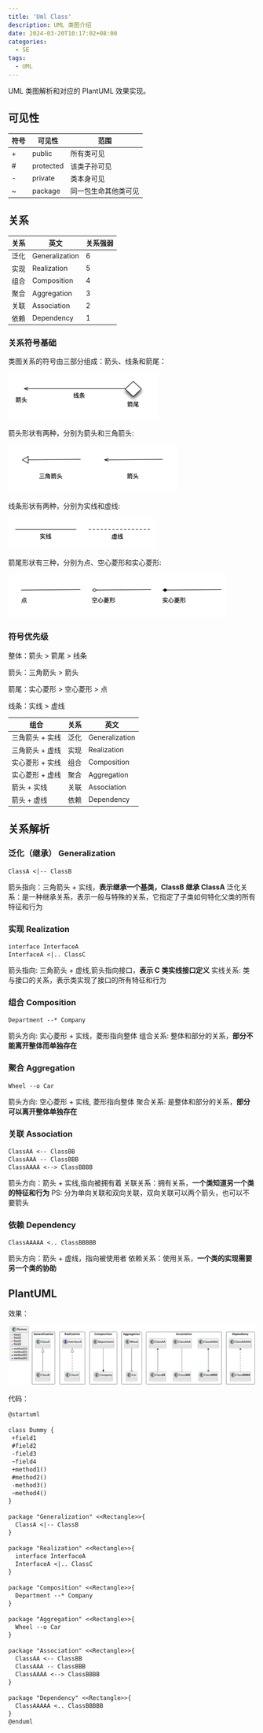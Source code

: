 ```yaml
---
title: 'Uml Class'
description: UML 类图介绍
date: 2024-03-20T10:17:02+08:00
categories:
  - SE
tags:
  - UML
---
```


UML 类图解析和对应的 PlantUML 效果实现。

<!--more-->

## 可见性

| 符号 | 可见性    | 范围                 |
| ---- | --------- | -------------------- |
| +    | public    | 所有类可见           |
| #    | protected | 该类子孙可见         |
| -    | private   | 类本身可见           |
| ~    | package   | 同一包生命其他类可见 |

## 关系

| 关系 | 英文           | 关系强弱 |
| ---- | -------------- | -------- |
| 泛化 | Generalization | 6        |
| 实现 | Realization    | 5        |
| 组合 | Composition    | 4        |
| 聚合 | Aggregation    | 3        |
| 关联 | Association    | 2        |
| 依赖 | Dependency     | 1        |

### 关系符号基础

类图关系的符号由三部分组成：箭头、线条和箭尾：

![uml-class-relation](uml-class-relation.png)

箭头形状有两种，分别为箭头和三角箭头:

![uml-class-relation-arrow](uml-class-relation-arrow.png)

线条形状有两种，分别为实线和虚线:

![uml-class-relation-line](uml-class-relation-line.png)

箭尾形状有三种，分别为点、空心菱形和实心菱形:

![uml-class-relation-nock](uml-class-relation-nock.png)

### 符号优先级

整体：箭头 > 箭尾 > 线条

箭头：三角箭头 > 箭头

箭尾：实心菱形 > 空心菱形 > 点

线条：实线 > 虚线

| 组合            | 关系 | 英文           |
| --------------- | ---- | -------------- |
| 三角箭头 + 实线 | 泛化 | Generalization |
| 三角箭头 + 虚线 | 实现 | Realization    |
| 实心菱形 + 实线 | 组合 | Composition    |
| 实心菱形 + 虚线 | 聚合 | Aggregation    |
| 箭头 + 实线     | 关联 | Association    |
| 箭头 + 虚线     | 依赖 | Dependency     |

## 关系解析

### 泛化（继承） Generalization

```uml
ClassA <|-- ClassB
```

箭头指向：三角箭头 + 实线，**表示继承一个基类，ClassB 继承 ClassA**
泛化关系：是一种继承关系，表示一般与特殊的关系，它指定了子类如何特化父类的所有特征和行为

### 实现 Realization

```uml
interface InterfaceA
InterfaceA <|.. ClassC
```

箭头指向: 三角箭头 + 虚线,箭头指向接口，**表示 C 类实线接口定义**
实线关系: 类与接口的关系，表示类实现了接口的所有特征和行为

### 组合 Composition

```uml
Department --* Company
```

箭头方向: 实心菱形 + 实线，菱形指向整体
组合关系: 整体和部分的关系，**部分不能离开整体而单独存在**

### 聚合 Aggregation

```uml
Wheel --o Car
```

箭头方向: 空心菱形 + 实线, 菱形指向整体
聚合关系: 是整体和部分的关系，**部分可以离开整体单独存在**

### 关联 Association

```uml
ClassAA <-- ClassBB
ClassAAA -- ClassBBB
ClassAAAA <--> ClassBBBB
```

箭头方向：箭头 + 实线,指向被拥有着
关联关系：拥有关系，**一个类知道另一个类的特征和行为**
PS: 分为单向关联和双向关联，双向关联可以两个箭头，也可以不要箭头

### 依赖 Dependency

```uml
ClassAAAAA <.. ClassBBBBB
```

箭头方向：箭头 + 虚线，指向被使用者
依赖关系：使用关系，**一个类的实现需要另一个类的协助**

## PlantUML

效果：

![uml-class-plantuml](uml-class-plantuml.png)

代码：

```uml
@startuml

class Dummy {
 +field1
 #field2
 -field3
 ~field4
 +method1()
 #method2()
 -method3()
 ~method4()
}

package "Generalization" <<Rectangle>>{
  ClassA <|-- ClassB
}

package "Realization" <<Rectangle>>{
  interface InterfaceA
  InterfaceA <|.. ClassC
}

package "Composition" <<Rectangle>>{
  Department --* Company
}

package "Aggregation" <<Rectangle>>{
  Wheel --o Car
}

package "Association" <<Rectangle>>{
  ClassAA <-- ClassBB
  ClassAAA -- ClassBBB
  ClassAAAA <--> ClassBBBB
}

package "Dependency" <<Rectangle>>{
  ClassAAAAA <.. ClassBBBBB
}
@enduml
```
